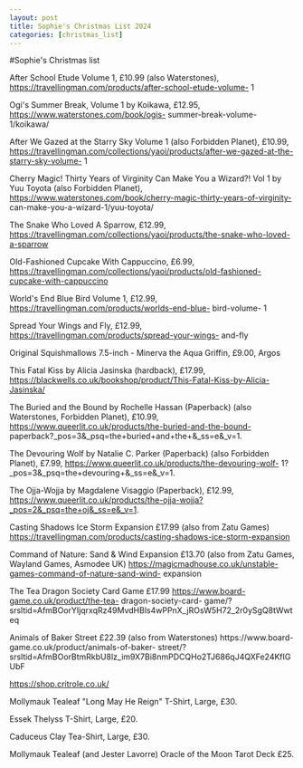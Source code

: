 ```yaml
---
layout: post
title: Sophie's Christmas List 2024
categories: [christmas_list]
---
```


#Sophie's Christmas list

After School Etude Volume 1, £10.99 (also Waterstones),
https://travellingman.com/products/after-school-etude-volume- 1

Ogi's Summer Break, Volume 1 by Koikawa, £12.95, https://www.waterstones.com/book/ogis-
summer-break-volume-1/koikawa/

After We Gazed at the Starry Sky Volume 1 (also Forbidden Planet), £10.99,
https://travellingman.com/collections/yaoi/products/after-we-gazed-at-the-starry-sky-volume-
1

Cherry Magic! Thirty Years of Virginity Can Make You a Wizard?! Vol 1 by Yuu Toyota (also
Forbidden Planet), https://www.waterstones.com/book/cherry-magic-thirty-years-of-virginity-
can-make-you-a-wizard-1/yuu-toyota/

The Snake Who Loved A Sparrow, £12.99,
https://travellingman.com/collections/yaoi/products/the-snake-who-loved-a-sparrow

Old-Fashioned Cupcake With Cappuccino, £6.99,
https://travellingman.com/collections/yaoi/products/old-fashioned-cupcake-with-cappuccino

World's End Blue Bird Volume 1, £12.99, https://travellingman.com/products/worlds-end-blue-
bird-volume- 1

Spread Your Wings and Fly, £12.99, https://travellingman.com/products/spread-your-wings-
and-fly

Original Squishmallows 7.5-inch - Minerva the Aqua Griffin, £9.00, Argos

This Fatal Kiss by Alicia Jasinska (hardback), £17.99,
https://blackwells.co.uk/bookshop/product/This-Fatal-Kiss-by-Alicia-Jasinska/

The Buried and the Bound by Rochelle Hassan (Paperback) (also Waterstones, Forbidden
Planet), £10.99, https://www.queerlit.co.uk/products/the-buried-and-the-bound-
paperback?\_pos=3&\_psq=the+buried+and+the+&\_ss=e&\_v=1.

The Devouring Wolf by Natalie C. Parker (Paperback) (also Forbidden Planet), £7.99,
https://www.queerlit.co.uk/products/the-devouring-wolf-
1?\_pos=3&\_psq=the+devouring+&\_ss=e&\_v=1.

The Ojja-Wojja by Magdalene Visaggio (Paperback), £12.99,
https://www.queerlit.co.uk/products/the-ojja-wojja?_pos=2&_psq=the+oj&_ss=e&_v=1.

Casting Shadows Ice Storm Expansion £17.99 (also from Zatu Games)
https://travellingman.com/products/casting-shadows-ice-storm-expansion

Command of Nature: Sand & Wind Expansion £13.70 (also from Zatu Games, Wayland Games,
Asmodee UK) https://magicmadhouse.co.uk/unstable-games-command-of-nature-sand-wind-
expansion

The Tea Dragon Society Card Game £17.99 https://www.board-game.co.uk/product/the-tea-
dragon-society-card-
game/?srsltid=AfmBOorYIjqrxqRz49MvdHBls4wPPnX_jROsW5H72_2r0ySgQ8tWwteq

Animals of Baker Street £22.39 (also from Waterstones) https://www.board-
game.co.uk/product/animals-of-baker-
street/?srsltid=AfmBOorBtmRkbU8lz_im9X7Bi8nmPDCQHo2TJ686qJ4QXFe24KfIGUbF

https://shop.critrole.co.uk/

Mollymauk Tealeaf "Long May He Reign" T-Shirt, Large, £30.

Essek Thelyss T-Shirt, Large, £20.

Caduceus Clay Tea-Shirt, Large, £30.

Mollymauk Tealeaf (and Jester Lavorre) Oracle of the Moon Tarot Deck £25.
